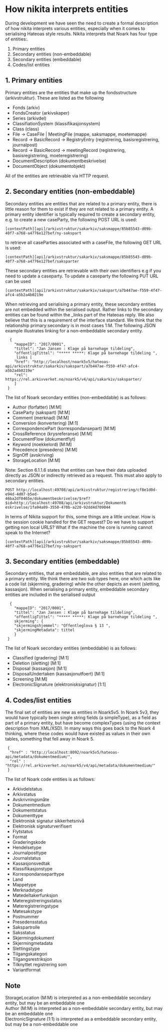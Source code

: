 # How nikita interprets entities  
During development we have seen the need to create a formal description of how nikita interprets various entities,
  especially when it comes to serialising Hateoas style results. Nikita interprets that Noark has four type of entities:.

1. Primary entities
2. Secondary entities (non-embeddable)
3. Secondary entities (embeddable)
4. Codes/list entities

## 1. Primary entities
Primary entities are the entities that make up the fondsstructure (arkivstruktur). These are listed as the following
 * Fonds (arkiv)
 * FondsCreator (arkivskaper)
 * Series (arkivdel)
 * ClassifiationSystem (klassifikasjonsystem)
 * Class (class)
 * File -> CaseFile | MeetingFile (mappe, saksmappe, moetemappe)
 * Record -> BasicRecord -> RegistryEntry (registrering, basisregistrering, journalpost)
 * Record -> BasicRecord -> meetingRecord (registrering, basisregistrering, moeteregistrering)
 * DocumentDescription (dokumentbeskrivelse)
 * DocumentObject (dokumentobjekt)
 
 All of the entities are retrievable via HTTP request.
 
 ## 2. Secondary entities (non-embeddable)
  
  Secondary entities are entities that are related to a primary entity, there is little reason for them to exist 
  if they are not related to a primary entity. A primary entity identifier is typically required to create a secondary 
  entity, e.g. to create a new caseParty, the following POST URL is used:
    
    [contextPath][api]/arkivstruktur/sakarkiv/saksmappe/85b85543-d09b-40f7-a768-a4776e127bef/ny-sakspart
   
  to retrieve all caseParties associated with a caseFile, the following GET URL is used:  
  
    [contextPath][api]/arkivstruktur/sakarkiv/saksmappe/85b85543-d09b-40f7-a768-a4776e127bef/saksparter
   
  These secondary entities are retrievable with their own identifiers e.g if you need to update a caseparty. To update 
  a caseparty the following PUT URL can be used
    
    [contextPath][api]/arkivstruktur/sakarkiv/sakspart/a7b447ae-f559-4f47-afc4-a5b2a4b0219e
    
  When retrieving and serialising a primary entity, these secondary entities are not embedded within the serialised 
  output. Rather links to the secondary entities can be found within the _links part of the Hateoas reply. We also
  believe that this is a requirement of the interface standard. We think that the relationship primary:secondary
  is in most cases 1:M. The following JSON example illustrates linking for a non-embeddable secondary entity.
 
  ```
    {
      "mappeID": "2017/0001",
      "tittel": "Jan Jansen : Klage på barnehage tildeling",
      "offentligTittel": "***** *****: Klage på barnehage tildeling ",
      _links [
      "href": "http://localhost/noark5v5/hateoas-api/arkivstruktur/sakarkiv/sakspart/a7b447ae-f559-4f47-afc4-a5b2a4b0219e"
      "rel": https://rel.arkivverket.no/noark5/v4/api/sakarkiv/saksparter/
      ]
   }
  ```
  
  The list of Noark secondary entities (non-embeddable) is as follows:
  
  * Author (forfatter) [M:M]
  * CaseParty (sakspart) [M:M]
  * Comment (merknad) [M:M]
  * Conversion (konvertering) [M:1] 
  * CorrespondencePart (korrespondansepart) [M:M]
  * CrossReference  (krysreferanse) [M:M]
  * DocumentFlow (dokumentflyt)
  * Keyword (noekkelord) [M:M]
  * Precedence (presedens) [M:M]
  * SignOff (avskriving)
  * StorageLocation [M:M]
 
 Note: Section 6.1.1.6 states that entities can have their data uploaded directly as JSON or indirectly retrieved as a 
   request. This must also apply to secondary entities.
 
    POST http://localhost:49708/api/arkivstruktur/registrering/cf8e1d0d-e94d-4d07-b5ed-
    46ba2df0465e/dokumentbeskrivelse/$ref?$id=http://localhost:49708/api/arkivstruktur/Dokumentb
    eskrivelse/1fa94a89-3550-470b-a220-92dd4d709044
  
 In terms of Nikita support for this, some things are a little unclear. How is the session cookie handled for the GET 
  request? Do we have to support getting non local URLS? What if the machine the core is running cannot speak 
  to the Internet?
    
    [contextPath][api]/arkivstruktur/sakarkiv/saksmappe/85b85543-d09b-40f7-a768-a4776e127bef/ny-sakspart
 
 ## 3. Secondary entities (embeddable)
 
 Secondary entities, that are embeddable, are also entities that are related to a primary entity. We think there are 
 two sub types here, one which acts like a code list (skjerming, gradering) while the other depicts an event (sletting,
   kassasjon).  When serialising a primary entity, embeddable secondary entities are included in the serialised output 

```
  {
    "mappeID": "2017/0001",
    "tittel": "Jan Jansen : Klage på barnehage tildeling",
    "offentligTittel": "***** *****: Klage på barnehage tildeling ",
    skjerming": {
    "skjermingshjemmel": "Offentleglova § 13 ",
    "skjermingMetadata": tittel
    }
 }
```
  
  The list of Noark secondary entities (embeddable) is as follows:
  * Classified (gradering) [M:1]
  * Deletion (sletting) [M:1]
  * Disposal (kassasjon) [M:1]
  * DisposalUndertaken (kassasjonutfoert) [M:1]
  * Screening [M:M]
  * ElectronicSignature (elektronisksignatur) [1:1]
 
 ## 4. Codes/list entities
 The final set of entities are new as entities in Noark5v5. In Noark 5v3, they would have typically been single string 
 fields (a simpleType), as a field as part of a primary entity, but have become complexTypes (using the context 
 description from XML/XSD). In many ways this goes back to the Noark 4 thinking, where these codes would have existed 
 as values in their own tables, something that fell away in Noark 5. 
    
  ```
   {
    "href" : "http://localhost:8092/noark5v5/hateoas-api/metadata/dokumentmedium/",
    "rel" : "https://rel.arkivverket.no/noark5/v4/api/metadata/dokumentmedium/"
   }
  ```  
  The list of Noark code entities is as follows:
 * Arkivdelstatus
 * Arkivstatus
 * Avskrivningsmåte
 * Dokumentmedium
 * Dokumentstatus
 * Dokumenttype
 * Elektronisk signatur sikkerhetsnivå
 * Elektronisk signaturverifisert
 * Flytstatus
 * Format
 * Graderingskode
 * Hendelsetype
 * Journalposttype
 * Journalstatus
 * Kassasjonsvedtak
 * Klassifikasjonstype
 * Korrespondanseparttype
 * Land
 * Mappetype
 * Merknadstype
 * Møtedeltakerfunksjon
 * Møteregistreringsstatus
 * Møteregistreringstype
 * Møtesakstype
 * Postnummer
 * Presedensstatus
 * Sakspartrolle
 * Saksstatus
 * Skjermingdokument
 * Skjermingmetadata
 * Slettingstype
 * Tilgangskategori
 * Tilgangsrestriksjon
 * Tilknyttet registrering som
 * Variantformat
 
 
 ## Note   
  StorageLocation (M:M) is interpreted as a non-embeddable secondary entity, but may be an embeddable one  
  Author (M:M) is interpreted as a non-embeddable secondary entity, but may be an embeddable one  
  ElectronicSignature (1:1) is interpreted as a embeddable secondary entity, but may be a non-embeddable one
